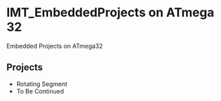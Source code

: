 # IMT_EmbeddedProjects on ATmega 32
Embedded Projects on ATmega32

## Projects
* Rotating Segment
* To Be Continued




